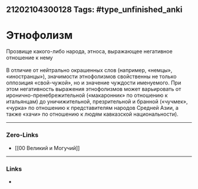 21202104300128
Tags: #type_unfinished_anki
---
# Этнофолизм

Прозвище какого-либо народа, этноса, выражающее негативное отношение к нему<br><br>В отличие от нейтрально окрашенных слов (например, «немцы», «иностранцы»), значимости этнофолизмов свойственны не только оппозиция «свой-чужой», но и значение чуждости именуемого. При этом негативность выражения этнофолизмов может варьировать от иронично-пренебрежительной («макаронник» по отношению к итальянцам) до уничижительной, презрительной и бранной («чучмек», «чурка» по отношению к представителям народов Средней Азии, а также «хачи» по отношению к людям кавказской национальности).

---
### Zero-Links
- [[00 Великий и Могучий]]
---
### Links
-
